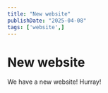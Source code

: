 ```yaml
---
title: "New website"
publishDate: "2025-04-08"
tags: ['website',]
---
```


# New website

We have a new website! Hurray!